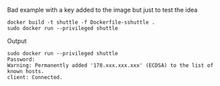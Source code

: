 
Bad example with a key added to the image but just to test the idea

```
docker build -t shuttle -f Dockerfile-sshuttle .
sudo docker run --privileged shuttle
```

Output

```
sudo docker run --privileged shuttle
Password:
Warning: Permanently added '178.xxx.xxx.xxx' (ECDSA) to the list of known hosts.
client: Connected.
```
